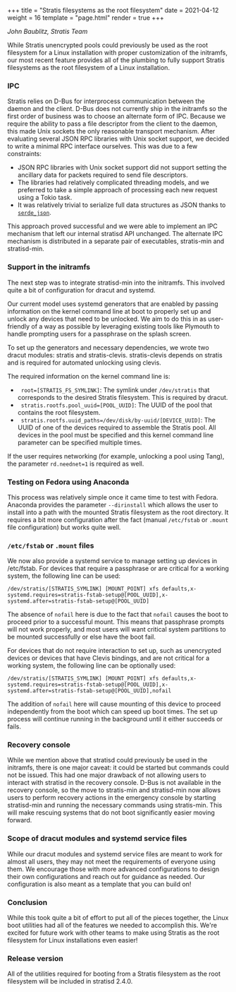 +++
title = "Stratis filesystems as the root filesystem"
date = 2021-04-12
weight = 16
template = "page.html"
render = true
+++

*John Baublitz, Stratis Team*

While Stratis unencrypted pools could previously be used as the root filesystem
for a Linux installation with proper customization of the initramfs, our most
recent feature provides all of the plumbing to fully support Stratis filesystems
as the root filesystem of a Linux installation.

### IPC
Stratis relies on D-Bus for interprocess communication between the daemon and the
client. D-Bus does not currently ship in the initramfs so the first order of business
was to choose an alternate form of IPC. Because we require the ability to pass a file
descriptor from the client to the daemon, this made Unix sockets the only reasonable
transport mechanism. After evaluating several JSON RPC libraries with Unix socket
support, we decided to write a minimal RPC interface ourselves. This was due to a
few constraints:

* JSON RPC libraries with Unix socket support did not support setting the ancillary
data for packets required to send file descriptors.
* The libraries had relatively complicated threading models, and we preferred to take
a simple approach of processing each new request using a Tokio task.
* It was relatively trivial to serialize full data structures as JSON thanks to
[`serde_json`].

This approach proved successful and we were able to implement an IPC mechanism
that left our internal stratisd API unchanged. The alternate IPC mechanism is
distributed in a separate pair of executables, stratis-min and stratisd-min.

### Support in the initramfs
The next step was to integrate stratisd-min into the initramfs. This involved quite a
bit of configuration for dracut and systemd.

Our current model uses systemd generators that are enabled by passing information on
the kernel command line at boot to properly set up and unlock any devices that need
to be unlocked. We aim to do this in as user-friendly of a way as possible by
leveraging existing tools like Plymouth to handle prompting users for a passphrase
on the splash screen.

To set up the generators and necessary dependencies, we wrote two dracut modules:
stratis and stratis-clevis. stratis-clevis depends on stratis and is required for
automated unlocking using clevis.

The required information on the kernel command line is:

* ` root=[STRATIS_FS_SYMLINK]`: The symlink under `/dev/stratis` that corresponds to
the desired Stratis filesystem. This is required by dracut.
* ` stratis.rootfs.pool_uuid=[POOL_UUID]`: The UUID of the pool that contains the
root filesystem.
* ` stratis.rootfs.uuid_paths=/dev/disk/by-uuid/[DEVICE_UUID]`: The UUID of one of the
devices required to assemble the Stratis pool. All devices in the pool must be
specified and this kernel command line parameter can be specified multiple times.

If the user requires networking (for example, unlocking a pool using Tang), the
parameter `rd.neednet=1` is required as well.

### Testing on Fedora using Anaconda
This process was relatively simple once it came time to test with Fedora. Anaconda
provides the parameter `--dirinstall` which allows the user to install into a path
with the mounted Stratis filesystem as the root directory. It requires a bit more
configuration after the fact (manual `/etc/fstab` or `.mount` file configuration) but
works quite well.

### `/etc/fstab` or `.mount` files
We now also provide a systemd service to manage setting up devices in /etc/fstab.
For devices that require a passphrase or are critical for a working system, the
following line can be used:

`/dev/stratis/[STRATIS_SYMLINK] [MOUNT_POINT] xfs defaults,x-systemd.requires=stratis-fstab-setup@[POOL_UUID],x-systemd.after=stratis-fstab-setup@[POOL_UUID]`

The absence of `nofail` here is due to the fact that `nofail` causes the boot to
proceed prior to a successful mount. This means that passphrase prompts
will not work properly, and most users will want critical system partitions to be
mounted successfully or else have the boot fail.

For devices that do not require interaction to set up, such as unencrypted devices or
devices that have Clevis bindings, and are not critical for a working system, the
following line can be optionally used:

`/dev/stratis/[STRATIS_SYMLINK] [MOUNT_POINT] xfs defaults,x-systemd.requires=stratis-fstab-setup@[POOL_UUID],x-systemd.after=stratis-fstab-setup@[POOL_UUID],nofail`

The addition of `nofail` here will cause mounting of this device to proceed
independently from the boot which can speed up boot times. The set up process will
continue running in the background until it either succeeds or fails.

### Recovery console
While we mention above that stratisd could previously be used in the initramfs, there
is one major caveat: it could be started but commands could not be issued. This had
one major drawback of not allowing users to interact with stratisd in the recovery
console. D-Bus is not available in the recovery console, so the move to stratis-min
and stratisd-min now allows users to perform recovery actions in the emergency console
by starting stratisd-min and running the necessary commands using stratis-min. This
will make rescuing systems that do not boot significantly easier moving forward.

### Scope of dracut modules and systemd service files
While our dracut modules and systemd service files are meant to work for almost all
users, they may not meet the requirements of everyone using them. We encourage those
with more advanced configurations to design their own configurations and reach out
for guidance as needed. Our configuration is also meant as a template that you can
build on!

### Conclusion
While this took quite a bit of effort to put all of the pieces together, the Linux
boot utilities had all of the features we needed to accomplish this. We're excited
for future work with other teams to make using Stratis as the root filesystem
for Linux installations even easier!

### Release version
All of the utilities required for booting from a Stratis filesystem as the root
filesystem will be included in stratisd 2.4.0.

<!-- more -->

[`serde_json`]: https://github.com/serde-rs/json
